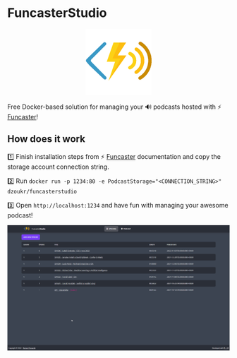 ﻿# FuncasterStudio

<p align="center">
<img src="logo.png" width="150px"/>
</p>

Free Docker-based solution for managing your 🔊 podcasts hosted with ⚡ [Funcaster](https://github.com/Dzoukr/Funcaster)!


## How does it work

1️⃣ Finish installation steps from ⚡ [Funcaster](https://github.com/Dzoukr/Funcaster) documentation and copy the storage account connection string.

2️⃣ Run `docker run -p 1234:80 -e PodcastStorage="<CONNECTION_STRING>" dzoukr/funcasterstudio`

3️⃣ Open `http://localhost:1234` and have fun with managing your awesome podcast!

![](docs/funcasterstudio.gif)